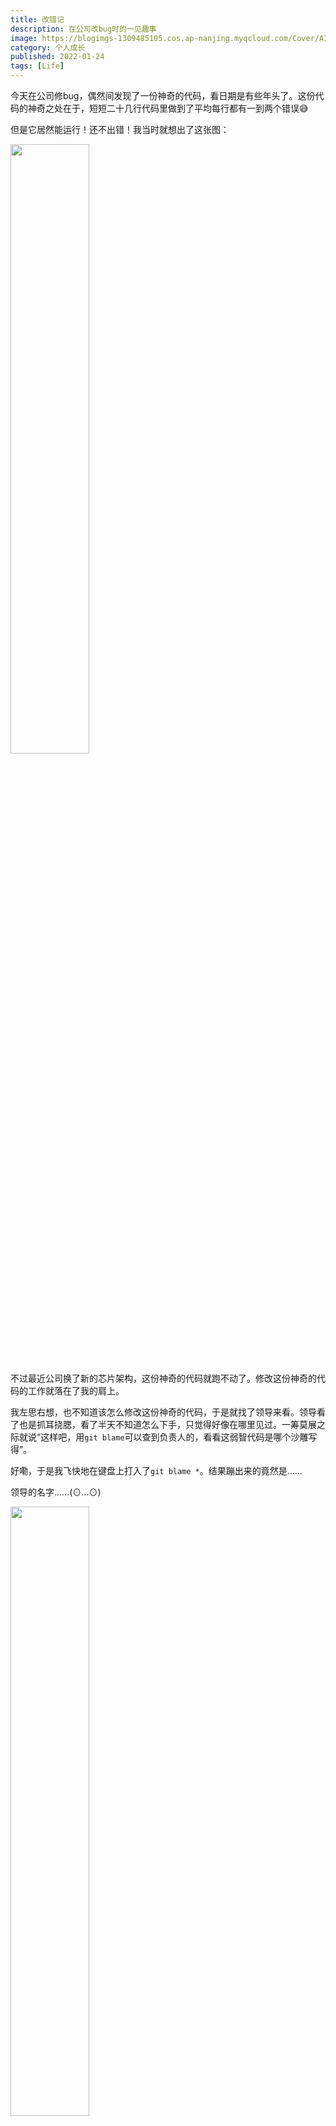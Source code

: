 ```yaml
---
title: 改错记
description: 在公司改bug时的一见趣事
image: https://blogimgs-1309485105.cos.ap-nanjing.myqcloud.com/Cover/AI/cat-1.png
category: 个人成长
published: 2022-01-24
tags: [Life]
---
```


今天在公司修bug，偶然间发现了一份神奇的代码，看日期是有些年头了。这份代码的神奇之处在于，短短二十几行代码里做到了平均每行都有一到两个错误😅

但是它居然能运行！还不出错！我当时就想出了这张图：

<img src="https://b3logfile.com/siyuan/1644568593533/assets/image-20240619220907-7204h4h.png" width=50% height=50%>

不过最近公司换了新的芯片架构，这份神奇的代码就跑不动了。修改这份神奇的代码的工作就落在了我的肩上。

我左思右想，也不知道该怎么修改这份神奇的代码，于是就找了领导来看。领导看了也是抓耳挠腮，看了半天不知道怎么下手，只觉得好像在哪里见过。一筹莫展之际就说“这样吧，用`git blame`可以查到负责人的，看看这弱智代码是哪个沙雕写得”。

好嘞，于是我飞快地在键盘上打入了`git blame *`。结果蹦出来的竟然是……

领导的名字……(⊙…⊙)


<img src="https://b3logfile.com/siyuan/1644568593533/assets/image-20240619220923-q7nui8p.png" width=50% height=50%>
